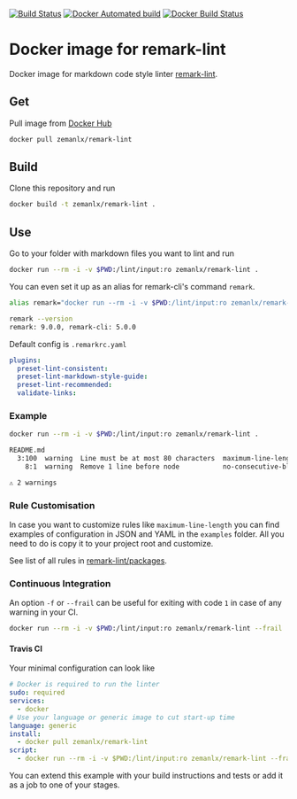 [![Build Status](https://travis-ci.org/zemanlx/remark-lint.svg?branch=master)](https://travis-ci.org/zemanlx/remark-lint) [![Docker Automated build](https://img.shields.io/docker/automated/zemanlx/remark-lint.svg)](https://hub.docker.com/r/zemanlx/remark-lint/) [![Docker Build Status](https://img.shields.io/docker/build/zemanlx/remark-lint.svg)](https://hub.docker.com/r/zemanlx/remark-lint/)
# Docker image for remark-lint

Docker image for markdown code style linter [remark-lint](https://github.com/remarkjs/remark-lint).

## Get

Pull image from [Docker Hub](https://hub.docker.com/r/zemanlx/remark-lint/)

```bash
docker pull zemanlx/remark-lint
```

## Build

Clone this repository and run

```bash
docker build -t zemanlx/remark-lint .
```

## Use

Go to your folder with markdown files you want to lint and run

```bash
docker run --rm -i -v $PWD:/lint/input:ro zemanlx/remark-lint .
```

You can even set it up as an alias for remark-cli's command `remark`.

```bash
alias remark="docker run --rm -i -v $PWD:/lint/input:ro zemanlx/remark-lint"

remark --version
remark: 9.0.0, remark-cli: 5.0.0
```

Default config is `.remarkrc.yaml`

```yaml
plugins:
  preset-lint-consistent:
  preset-lint-markdown-style-guide:
  preset-lint-recommended:
  validate-links:
```

### Example

```bash
docker run --rm -i -v $PWD:/lint/input:ro zemanlx/remark-lint .

README.md
  3:100  warning  Line must be at most 80 characters  maximum-line-length         remark-lint
    8:1  warning  Remove 1 line before node           no-consecutive-blank-lines  remark-lint

⚠ 2 warnings
```

### Rule Customisation

In case you want to customize rules like `maximum-line-length` you can find
examples of configuration in JSON and YAML in the `examples` folder. All you
need to do is copy it to your project root and customize.

See list of all rules in [remark-lint/packages](https://github.com/remarkjs/remark-lint/tree/master/packages).

### Continuous Integration

An option `-f` or `--frail` can be useful for exiting with code `1` in case of
any warning in your CI.

```bash
docker run --rm -i -v $PWD:/lint/input:ro zemanlx/remark-lint --frail .
```

#### Travis CI

Your minimal configuration can look like

```yaml
# Docker is required to run the linter
sudo: required
services:
  - docker
# Use your language or generic image to cut start-up time
language: generic
install:
  - docker pull zemanlx/remark-lint
script:
  - docker run --rm -i -v $PWD:/lint/input:ro zemanlx/remark-lint --frail .
```

You can extend this example with your build instructions and tests or add it
as a job to one of your stages.
